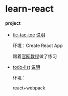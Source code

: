 # learn-react

#### project
* [tic-tac-toe](https://qw110946.github.io/learn-react/tic-tac-toe/build/)
  [说明](https://github.com/qw110946/learn-react/tree/master/tic-tac-toe)

    环境：Create React App
    
    跟着[官网教程](https://doc.react-china.org/tutorial/tutorial.html)做了练习

* [todo-list](https://qw110946.github.io/learn-react/todo-list/build/)
  [说明](https://github.com/qw110946/learn-react/tree/master/todo-list)
 
    环境：
    
    react+webpack
